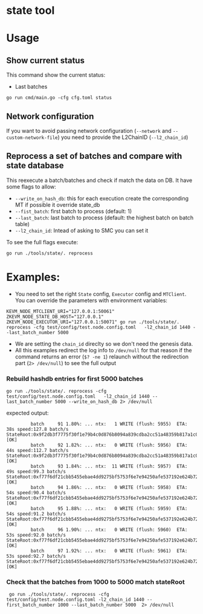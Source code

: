 # state tool



# Usage

## Show current status
This command show the current status:
- Last batches
```
go run cmd/main.go -cfg cfg.toml status
```

## Network configuration
If you want to avoid passing network configuration (`--network` and `--custom-network-file`) you need to provide the L2ChainID (`--l2_chain_id`)

## Reprocess a set of batches and compare with state database
This reexecute a batch/batches and check if match the data on DB.
It have some flags to allow:
- `--write_on_hash_db`: this for each execution create the corresponding MT if possible
it override state_db
- `--fist_batch`: first batch to process (default: 1)
- `--last_batch`: last batch to process (default: the highest batch on batch table)
- `--l2_chain_id`:  Intead of asking to SMC you can set it 

To see the full flags execute:
```
go run ./tools/state/. reprocess 
```

# Examples:

- You need to set the right `State` config, `Executor` config and `MTClient`. You can override the parameters with environment variables: 
```
KEVM_NODE_MTCLIENT_URI="127.0.0.1:50061" ZKEVM_NODE_STATE_DB_HOST="127.0.0.1" ZKEVM_NODE_EXECUTOR_URI="127.0.0.1:50071" go run ./tools/state/. reprocess -cfg test/config/test.node.config.toml   -l2_chain_id 1440 --last_batch_number 5000
```
- We are setting the `chain_id` direclty so we don't need the genesis data.
- All this examples redirect the log info to `/dev/null` for that reason if the command returns an error (`$? -ne 1`) relaunch without the redirection part (`2> /dev/null`) to see the full output

### Rebuild hashdb entries for first 5000 batches

```
go run ./tools/state/. reprocess -cfg test/config/test.node.config.toml   -l2_chain_id 1440 --last_batch_number 5000 --write_on_hash_db 2> /dev/null
```
expected output: 
```
         batch     91 1.80%: ... ntx:   1 WRITE (flush: 5955)  ETA:       38s speed:127.8 batch/s  StateRoot:0x9f2db3f7775f30f1e79b4c0d876b8094a839cdba2cc51a48359b817a1c07e09f [OK]
         batch     92 1.82%: ... ntx:   0 WRITE (flush: 5956)  ETA:       44s speed:112.7 batch/s  StateRoot:0x9f2db3f7775f30f1e79b4c0d876b8094a839cdba2cc51a48359b817a1c07e09f [OK]
         batch     93 1.84%: ... ntx:  11 WRITE (flush: 5957)  ETA:       49s speed:99.3 batch/s  StateRoot:0xf77f6df21cbb5455ebae4dd9275bf5753f6e7e94250afe537192e624b7291854 [OK]
         batch     94 1.86%: ... ntx:   0 WRITE (flush: 5958)  ETA:       54s speed:90.4 batch/s  StateRoot:0xf77f6df21cbb5455ebae4dd9275bf5753f6e7e94250afe537192e624b7291854 [OK]
         batch     95 1.88%: ... ntx:   0 WRITE (flush: 5959)  ETA:       54s speed:91.2 batch/s  StateRoot:0xf77f6df21cbb5455ebae4dd9275bf5753f6e7e94250afe537192e624b7291854 [OK]
         batch     96 1.90%: ... ntx:   0 WRITE (flush: 5960)  ETA:       53s speed:92.0 batch/s  StateRoot:0xf77f6df21cbb5455ebae4dd9275bf5753f6e7e94250afe537192e624b7291854 [OK]
         batch     97 1.92%: ... ntx:   0 WRITE (flush: 5961)  ETA:       53s speed:92.7 batch/s  StateRoot:0xf77f6df21cbb5455ebae4dd9275bf5753f6e7e94250afe537192e624b7291854 [OK]
```

### Check that the batches from 1000 to  5000 match stateRoot
```
 go run ./tools/state/. reprocess -cfg test/config/test.node.config.toml -l2_chain_id 1440 --first_batch_number 1000 --last_batch_number 5000  2> /dev/null
```
